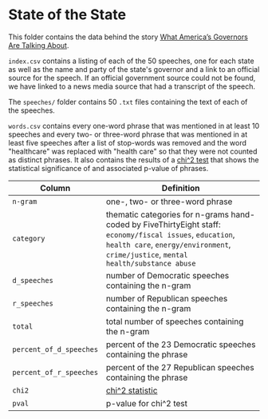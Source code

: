# State of the State

This folder contains the data behind the story [What America’s Governors Are Talking About](https://fivethirtyeight.com/features/what-americas-governors-are-talking-about/).

`index.csv` contains a listing of each of the 50 speeches, one for each state as well as the name and party of the state's governor and a link to an official source for the speech. If an official government source could not be found, we have linked to a news media source that had a transcript of the speech.

The `speeches/` folder contains 50 `.txt` files containing the text of each of the speeches.

`words.csv` contains every one-word phrase that was mentioned in at least 10 speeches and every two- or three-word phrase that was mentioned in at least five speeches after a list of stop-words was removed and the word "healthcare" was replaced with "health care" so that they were not counted as distinct phrases. It also contains the results of a [chi^2 test](https://scikit-learn.org/stable/modules/generated/sklearn.feature_selection.chi2.html#sklearn.feature_selection.chi2) that shows the statistical significance of and associated p-value of phrases.

Column | Definition
-------|-----------
`n-gram` | one-, two- or three-word phrase
`category` | thematic categories for n-grams hand-coded by FiveThirtyEight staff: `economy/fiscal issues`, `education`, `health care`, `energy/environment`, `crime/justice`, `mental health/substance abuse`
`d_speeches` | number of Democratic speeches containing the n-gram
`r_speeches` | number of Republican speeches containing the n-gram
`total` | total number of speeches containing the n-gram
`percent_of_d_speeches` | percent of the 23 Democratic speeches containing the phrase
`percent_of_r_speeches` | percent of the 27 Republican speeches containing the phrase
`chi2` | [chi^2 statistic](https://scikit-learn.org/stable/modules/generated/sklearn.feature_selection.chi2.html#sklearn.feature_selection.chi2)
`pval` | p-value for chi^2 test